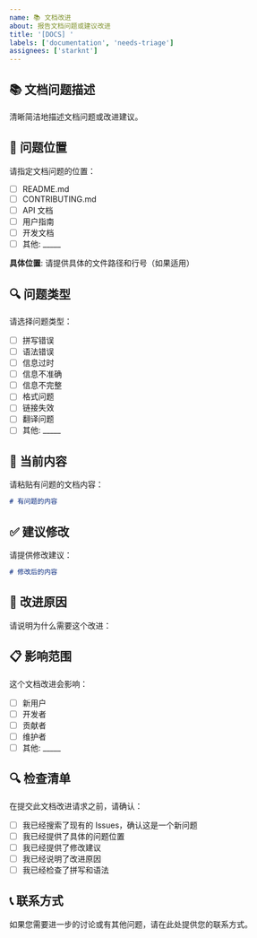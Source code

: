 ```yaml
---
name: 📚 文档改进
about: 报告文档问题或建议改进
title: '[DOCS] '
labels: ['documentation', 'needs-triage']
assignees: ['starknt']
---
```


## 📚 文档问题描述

清晰简洁地描述文档问题或改进建议。

## 📍 问题位置

请指定文档问题的位置：

- [ ] README.md
- [ ] CONTRIBUTING.md
- [ ] API 文档
- [ ] 用户指南
- [ ] 开发文档
- [ ] 其他: _____

**具体位置**: 请提供具体的文件路径和行号（如果适用）

## 🔍 问题类型

请选择问题类型：

- [ ] 拼写错误
- [ ] 语法错误
- [ ] 信息过时
- [ ] 信息不准确
- [ ] 信息不完整
- [ ] 格式问题
- [ ] 链接失效
- [ ] 翻译问题
- [ ] 其他: _____

## 📝 当前内容

请粘贴有问题的文档内容：

```markdown
# 有问题的内容
```

## ✅ 建议修改

请提供修改建议：

```markdown
# 修改后的内容
```

## 🎯 改进原因

请说明为什么需要这个改进：

## 📋 影响范围

这个文档改进会影响：

- [ ] 新用户
- [ ] 开发者
- [ ] 贡献者
- [ ] 维护者
- [ ] 其他: _____

## 🔍 检查清单

在提交此文档改进请求之前，请确认：

- [ ] 我已经搜索了现有的 Issues，确认这是一个新问题
- [ ] 我已经提供了具体的问题位置
- [ ] 我已经提供了修改建议
- [ ] 我已经说明了改进原因
- [ ] 我已经检查了拼写和语法

## 📞 联系方式

如果您需要进一步的讨论或有其他问题，请在此处提供您的联系方式。
